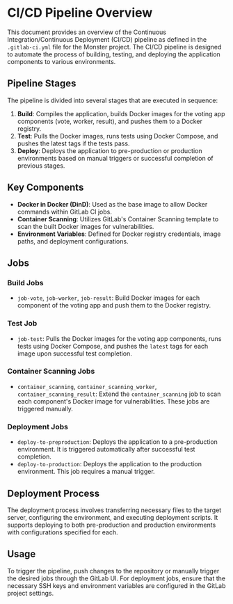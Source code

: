 # CI/CD Pipeline Overview

This document provides an overview of the Continuous Integration/Continuous Deployment (CI/CD) pipeline as defined in the `.gitlab-ci.yml` file for the Monster project. The CI/CD pipeline is designed to automate the process of building, testing, and deploying the application components to various environments.

## Pipeline Stages

The pipeline is divided into several stages that are executed in sequence:

1. **Build**: Compiles the application, builds Docker images for the voting app components (vote, worker, result), and pushes them to a Docker registry.
2. **Test**: Pulls the Docker images, runs tests using Docker Compose, and pushes the latest tags if the tests pass.
3. **Deploy**: Deploys the application to pre-production or production environments based on manual triggers or successful completion of previous stages.

## Key Components

- **Docker in Docker (DinD)**: Used as the base image to allow Docker commands within GitLab CI jobs.
- **Container Scanning**: Utilizes GitLab's Container Scanning template to scan the built Docker images for vulnerabilities.
- **Environment Variables**: Defined for Docker registry credentials, image paths, and deployment configurations.

## Jobs

### Build Jobs

- `job-vote`, `job-worker`, `job-result`: Build Docker images for each component of the voting app and push them to the Docker registry.

### Test Job

- `job-test`: Pulls the Docker images for the voting app components, runs tests using Docker Compose, and pushes the `latest` tags for each image upon successful test completion.

### Container Scanning Jobs

- `container_scanning`, `container_scanning_worker`, `container_scanning_result`: Extend the `container_scanning` job to scan each component's Docker image for vulnerabilities. These jobs are triggered manually.

### Deployment Jobs

- `deploy-to-preproduction`: Deploys the application to a pre-production environment. It is triggered automatically after successful test completion.
- `deploy-to-production`: Deploys the application to the production environment. This job requires a manual trigger.

## Deployment Process

The deployment process involves transferring necessary files to the target server, configuring the environment, and executing deployment scripts. It supports deploying to both pre-production and production environments with configurations specified for each.

## Usage

To trigger the pipeline, push changes to the repository or manually trigger the desired jobs through the GitLab UI. For deployment jobs, ensure that the necessary SSH keys and environment variables are configured in the GitLab project settings.
